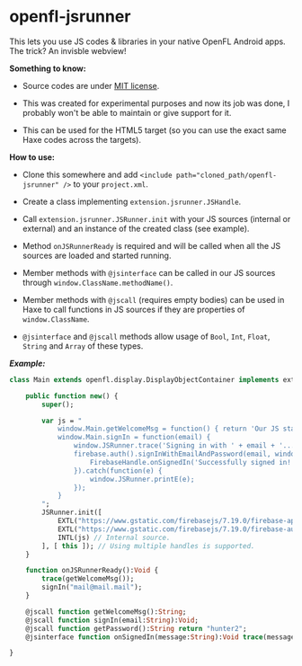# openfl-jsrunner

This lets you use JS codes & libraries in your native OpenFL Android apps. The trick? An invisble webview!

**Something to know:**

- Source codes are under [MIT license](https://github.com/ixiagames/openfl-jsrunner/blob/master/LICENSE).

- This was created for experimental purposes and now its job was done, I probably won't be able to maintain or give support for it.

- This can be used for the HTML5 target (so you can use the exact same Haxe codes across the targets).

**How to use:**

- Clone this somewhere and add `<include path="cloned_path/openfl-jsrunner" />` to your `project.xml`.

- Create a class implementing `extension.jsrunner.JSHandle`.

- Call `extension.jsrunner.JSRunner.init` with your JS sources (internal or external) and an instance of the created class (see example).

- Method `onJSRunnerReady` is required and will be called when all the JS sources are loaded and started running.

- Member methods with `@jsinterface` can be called in our JS sources through `window.ClassName.methodName()`.

- Member methods with `@jscall` (requires empty bodies) can be used in Haxe to call functions in JS sources if they are properties of `window.ClassName`.

- `@jsinterface` and `@jscall` methods allow usage of `Bool`, `Int`, `Float`, `String` and `Array` of these types.


***Example:***

```haxe
class Main extends openfl.display.DisplayObjectContainer implements extension.jsrunner.JSHandle {

    public function new() {
        super();

        var js = "
            window.Main.getWelcomeMsg = function() { return 'Our JS started running successfully...'; }
            window.Main.signIn = function(email) {
                window.JSRunner.trace('Signing in with ' + email + '...');
                firebase.auth().signInWithEmailAndPassword(email, window.Main.getPassword()).then(function() {
                    FirebaseHandle.onSignedIn('Successfully signed in!');
                }).catch(function(e) {
                    window.JSRunner.printE(e);
                });
            }
        ";
        JSRunner.init([
            EXTL("https://www.gstatic.com/firebasejs/7.19.0/firebase-app.js", false), // External source.
            EXTL("https://www.gstatic.com/firebasejs/7.19.0/firebase-auth.js", false),
            INTL(js) // Internal source.
        ], [ this ]); // Using multiple handles is supported.
    }

    function onJSRunnerReady():Void {
        trace(getWelcomeMsg());
        signIn("mail@mail.mail");
    }

    @jscall function getWelcomeMsg():String;
    @jscall function signIn(email:String):Void;
    @jscall function getPassword():String return "hunter2";
    @jsinterface function onSignedIn(message:String):Void trace(message);

}
```
